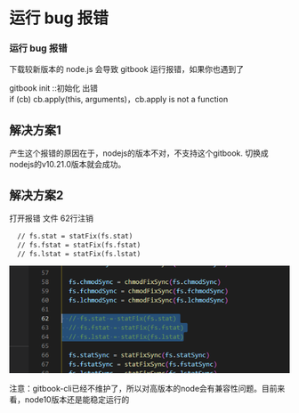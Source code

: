 # 运行 bug 报错

### 运行 bug 报错

下载较新版本的 node.js 会导致 gitbook 运行报错，如果你也遇到了

gitbook init ::初始化 出错  
if \(cb\) cb.apply\(this, arguments\)，cb.apply is not a function 

## 解决方案1 

产生这个报错的原因在于，nodejs的版本不对，不支持这个gitbook. 切换成nodejs的v10.21.0版本就会成功。

## 解决方案2

打开报错 文件 62行注销

```text
  // fs.stat = statFix(fs.stat)
  // fs.fstat = statFix(fs.fstat)
  // fs.lstat = statFix(fs.lstat)
```

![](.gitbook/assets/image%20%2813%29.png)

注意：gitbook-cli已经不维护了，所以对高版本的node会有兼容性问题。目前来看，node10版本还是能稳定运行的

